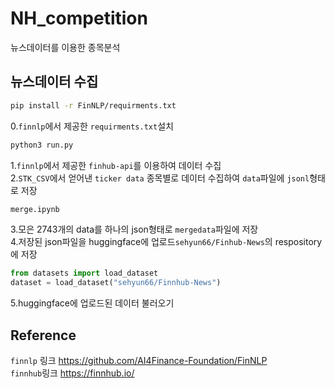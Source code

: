 # NH_competition

뉴스데이터를 이용한 종목분석

## 뉴스데이터 수집
```bash
pip install -r FinNLP/requirments.txt
```
0.`finnlp`에서 제공한 `requirments.txt`설치
```bash
python3 run.py
```
1.`finnlp`에서 제공한 `finhub-api`를 이용하여 데이터 수집 <br/>
2.`STK_CSV`에서 얻어낸 `ticker data` 종목별로 데이터 수집하여 `data`파일에 `jsonl`형태로 저장<br/>
```bash
merge.ipynb
```
3.모은 2743개의 data를 하나의 json형태로 `mergedata`파일에 저장<br/>
4.저장된 json파일을 huggingface에 업로드`sehyun66/Finhub-News`의 respository에 저장<br/>
```python
from datasets import load_dataset
dataset = load_dataset("sehyun66/Finnhub-News")
```
5.huggingface에 업로드된 데이터 불러오기<br/>

## Reference
`finnlp` 링크 https://github.com/AI4Finance-Foundation/FinNLP<br/>
`finnhub`링크 https://finnhub.io/

